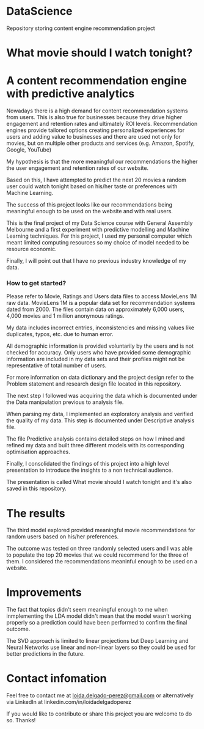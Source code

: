 # DataScience
Repository storing content engine recommendation project

# What movie should I watch tonight?

# A content recommendation engine with predictive analytics

Nowadays there is a high demand for content recommendation systems from users. This is also true for businesses because they drive higher engagement and retention rates and ultimately ROI levels. Recommendation engines provide tailored options creating personalized experiences for users and adding value to businesses and there are used not only for movies, but on multiple other products and services (e.g. Amazon, Spotify, Google, YouTube)

My hypothesis is that the more meaningful our recommendations the higher the user engagement and retention rates of our website.

Based on this, I have attempted to predict the next 20 movies a random user could watch tonight based on his/her taste or preferences with Machine Learning.

The success of this project looks like our recommendations being meaningful enough to be used on the website and with real users.

This is the final project of my Data Science course with General Assembly Melbourne and a first experiment with predictive modelling and Machine Learning techniques. For this project, I used my personal computer which meant limited computing resources so my choice of model needed to be resource economic.

Finally, I will point out that I have no previous industry knowledge of my data.


### How to get started?

Please refer to Movie, Ratings and Users data files to access MovieLens 1M raw data. MovieLens 1M is a popular data set for recommendation systems dated from 2000. The files contain data on approximately 6,000 users, 4,000 movies and 1 million anonymous ratings. 

My data includes incorrect entries, inconsistencies and missing values like duplicates, typos, etc. due to human error.

All demographic information is provided voluntarily by the users and is not checked for accuracy. Only users who have provided some demographic information are included in my data sets and their profiles might not be representative of total number of users.

For more information on data dictionary and the project design refer to the Problem statement and research design file located in this repository.

The next step I followed was acquiring the data which is documented under the Data manipulation previous to analysis file. 

When parsing my data, I implemented an exploratory analysis and verified the quality of my data. This step is documented under Descriptive analysis file. 

The file Predictive analysis contains detailed steps on how I mined and refined my data and built three different models with its corresponding optimisation approaches. 

Finally, I consolidated the findings of this project into a high level presentation to introduce the insights to a non technical audience. 

The presentation is called What movie should I watch tonight and it's also saved in this repository.

# The results

The third model explored provided meaningful movie recommendations for random users based on his/her preferences.

The outcome was tested on three randomly selected users and I was able to populate the top 20 movies that we could recommend for the three of them. I considered the recommendations meaninful enough to be used on a website. 

# Improvements

The fact that topics didn't seem meaningful enough to me when inmplementing the LDA model didn't mean that the model wasn't working properly so a prediction could have been performed to confirm the final outcome.

The SVD approach is limited to linear projections but Deep Learning and Neural Networks use linear and non-linear layers so they could be used for better predictions in the future.


# Contact infomation

Feel free to contact me at loida.delgado-perez@gmail.com or alternatively via LinkedIn at linkedin.com/in/loidadelgadoperez

If you would like to contribute or share this project you are welcome to do so. Thanks!
